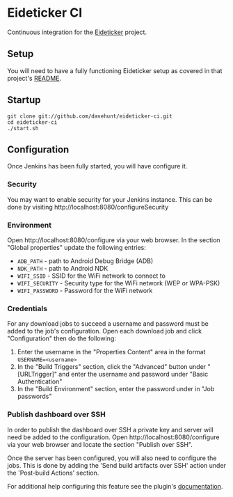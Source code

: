 # Eideticker CI

Continuous integration for the
[Eideticker](https://github.com/mozilla/eideticker) project.

## Setup

You will need to have a fully functioning Eideticker setup as covered in that
project's
[README](https://github.com/mozilla/eideticker/blob/master/README.md).

## Startup

    git clone git://github.com/davehunt/eideticker-ci.git
    cd eideticker-ci
    ./start.sh

## Configuration

Once Jenkins has been fully started, you will have configure it.

### Security

You may want to enable security for your Jenkins instance. This can be done by
visiting http://localhost:8080/configureSecurity

### Environment

Open http://localhost:8080/configure via your web browser. In the section
"Global properties" update the following entries:

* `ADB_PATH` - path to Android Debug Bridge (ADB)
* `NDK_PATH` - path to Android NDK
* `WIFI_SSID` - SSID for the WiFi network to connect to
* `WIFI_SECURITY` - Security type for the WiFi network (WEP or WPA-PSK)
* `WIFI_PASSWORD` - Password for the WiFi network

### Credentials

For any download jobs to succeed a username and password must be added to the
job's configuration. Open each download job and click "Configuration" then
do the following:

1. Enter the username in the "Properties Content" area in the format
   `USERNAME=<username>`
2. In the "Build Triggers" section, click the "Advanced" button under
   "[URLTrigger]" and enter the username and password under "Basic Authentication"
3. In the "Build Environment" section, enter the password under in "Job 
   passwords"

### Publish dashboard over SSH

In order to publish the dashboard over SSH a private key and server will need
be added to the configuration. Open http://localhost:8080/configure via your
web browser and locate the section "Publish over SSH".

Once the server has been configured, you will also need to configure the jobs.
This is done by adding the 'Send build artifacts over SSH' action under the
'Post-build Actions' section.

For additional help configuring this feature see the plugin's
[documentation](https://wiki.jenkins-ci.org/display/JENKINS/Publish+Over+SSH+Plugin#PublishOverSSHPlugin-Configure).
